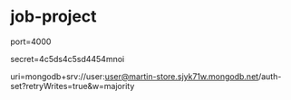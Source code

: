 # job-project

port=4000

secret=4c5ds4c5sd4454mnoi

uri=mongodb+srv://user:user@martin-store.sjyk71w.mongodb.net/auth-set?retryWrites=true&w=majority
